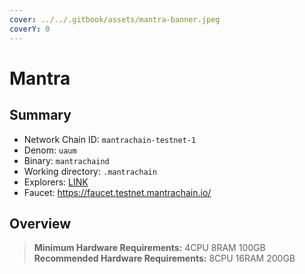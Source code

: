 ```yaml
---
cover: ../../.gitbook/assets/mantra-banner.jpeg
coverY: 0
---
```


# Mantra

## Summary

* Network Chain ID: `mantrachain-testnet-1`
* Denom: `uaum`
* Binary: `mantrachaind`
* Working directory: `.mantrachain`
* Explorers: [LINK](https://explorer.testnet.mantrachain.io/mantrachain)
* Faucet: https://faucet.testnet.mantrachain.io/

## Overview

> **Minimum Hardware Requirements:** 4CPU 8RAM 100GB \
> **Recommended Hardware Requirements:** 8CPU 16RAM 200GB
